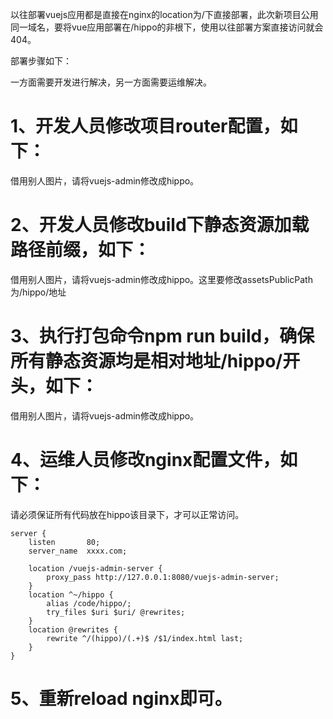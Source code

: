 以往部署vuejs应用都是直接在nginx的location为/下直接部署，此次新项目公用同一域名，要将vue应用部署在/hippo的非根下，使用以往部署方案直接访问就会404。  

部署步骤如下：  

一方面需要开发进行解决，另一方面需要运维解决。  

# 1、开发人员修改项目router配置，如下：
借用别人图片，请将vuejs-admin修改成hippo。    

# 2、开发人员修改build下静态资源加载路径前缀，如下：
借用别人图片，请将vuejs-admin修改成hippo。这里要修改assetsPublicPath为/hippo/地址  



# 3、执行打包命令npm run build，确保所有静态资源均是相对地址/hippo/开头，如下：
借用别人图片，请将vuejs-admin修改成hippo。  



# 4、运维人员修改nginx配置文件，如下：

请必须保证所有代码放在hippo该目录下，才可以正常访问。
```
server {
    listen       80;
    server_name  xxxx.com;
 
    location /vuejs-admin-server {
        proxy_pass http://127.0.0.1:8080/vuejs-admin-server;
    }
    location ^~/hippo {
        alias /code/hippo/;
        try_files $uri $uri/ @rewrites;
    }
    location @rewrites {
        rewrite ^/(hippo)/(.+)$ /$1/index.html last;
    }
}
```
# 5、重新reload nginx即可。

